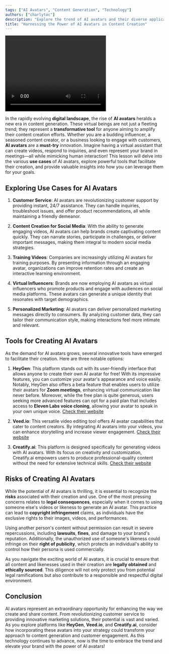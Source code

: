 ```yaml
---
tags: ["AI Avatars", "Content Generation", "Technology"]
authors: ["charlytoc"]
description: "Explore the trend of AI avatars and their diverse applications in content creation and customer service."
title: "Harnessing the Power of AI Avatars in Content Creation"
---
```

<video width="320" height="240" controls>
  <source src="https://raw.githubusercontent.com/breatheco-de/applied-ai-syllabus/407db7723a0b83e82a80d547126bdb29f0d0d677/assets/charly-ai-avatar.mp4" type="video/mp4">
  Your browser does not support the video tag.
</video>


In the rapidly evolving **digital landscape**, the rise of **AI avatars** heralds a new era in content generation. These virtual beings are not just a fleeting trend; they represent a **transformative tool** for anyone aiming to amplify their content creation efforts. Whether you are a budding influencer, a seasoned content creator, or a business looking to engage with customers, **AI avatars** are a **must-try** innovation. Imagine having a virtual assistant that can create videos, respond to inquiries, and even represent your brand in meetings—all while mimicking human interaction! This lesson will delve into the various **use cases** of AI avatars, explore powerful tools that facilitate their creation, and provide valuable insights into how you can leverage them for your goals.

## Exploring Use Cases for AI Avatars

1. **Customer Service**: AI avatars are revolutionizing customer support by providing instant, 24/7 assistance. They can handle inquiries, troubleshoot issues, and offer product recommendations, all while maintaining a friendly demeanor.

2. **Content Creation for Social Media**: With the ability to generate engaging videos, AI avatars can help brands create captivating content quickly. They can narrate stories, participate in challenges, or deliver important messages, making them integral to modern social media strategies.

3. **Training Videos**: Companies are increasingly utilizing AI avatars for training purposes. By presenting information through an engaging avatar, organizations can improve retention rates and create an interactive learning environment.

4. **Virtual Influencers**: Brands are now employing AI avatars as virtual influencers who promote products and engage with audiences on social media platforms. These avatars can generate a unique identity that resonates with target demographics.

5. **Personalized Marketing**: AI avatars can deliver personalized marketing messages directly to consumers. By analyzing customer data, they can tailor their communication style, making interactions feel more intimate and relevant.

## Tools for Creating AI Avatars

As the demand for AI avatars grows, several innovative tools have emerged to facilitate their creation. Here are three notable options:

1. **HeyGen**: This platform stands out with its user-friendly interface that allows anyone to create their own AI avatar for free! With its impressive features, you can customize your avatar's appearance and voice easily. Notably, HeyGen also offers a beta feature that enables users to utilize their avatars for **Zoom meetings**, enhancing virtual communication like never before. Moreover, while the free plan is quite generous, users seeking more advanced features can opt for a paid plan that includes access to **Eleven Labs voice cloning**, allowing your avatar to speak in your own unique voice. [Check their website](https://app.heygen.com)

2. **Veed.io**: This versatile video editing tool offers AI avatar capabilities that cater to content creators. By integrating AI avatars into your videos, you can enhance storytelling and increase viewer engagement. [Check their website](https://veed.io)

3. **Creatify.ai**: This platform is designed specifically for generating videos with AI avatars. With its focus on creativity and customization, Creatify.ai empowers users to produce professional-quality content without the need for extensive technical skills. [Check their website](https://creatify.ai)


## Risks of Creating AI Avatars

While the potential of AI avatars is thrilling, it is essential to recognize the **risks** associated with their creation and use. One of the most pressing concerns relates to **legal consequences**, especially when it comes to using someone else's videos or likeness to generate an AI avatar. This practice can lead to **copyright infringement** claims, as individuals have the exclusive rights to their images, videos, and performances.

Using another person's content without permission can result in severe repercussions, including **lawsuits**, **fines**, and damage to your brand's reputation. Additionally, the unauthorized use of someone's likeness could infringe on their **right of publicity**, which protects an individual's ability to control how their persona is used commercially. 

As you navigate the exciting world of AI avatars, it is crucial to ensure that all content and likenesses used in their creation are **legally obtained** and **ethically sourced**. This diligence will not only protect you from potential legal ramifications but also contribute to a responsible and respectful digital environment.


## Conclusion

AI avatars represent an extraordinary opportunity for enhancing the way we create and share content. From revolutionizing customer service to providing innovative marketing solutions, their potential is vast and varied. As you explore platforms like **HeyGen**, **Veed.io**, and **Creatify.ai**, consider how incorporating these avatars into your strategy could transform your approach to content generation and customer engagement. As this technology continues to advance, now is the time to embrace the trend and elevate your brand with the power of AI avatars!